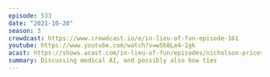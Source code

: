 ```yaml
---
episode: 533
date: "2021-10-20"
season: 3
crowdcast: https://www.crowdcast.io/e/in-lieu-of-fun-episode-161
youtube: https://www.youtube.com/watch?v=w5b8Le4-1gk
acast: https://shows.acast.com/in-lieu-of-fun/episodes/nicholson-prices-triumphant-return
summary: Discussing medical AI, and possibly also bow ties
---
```

